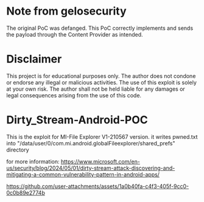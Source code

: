# Note from gelosecurity
The original PoC was defanged. This PoC correctly implements and sends the payload through the Content Provider as intended.


# Disclaimer

This project is for educational purposes only. The author does not condone or endorse any illegal or malicious activities. The use of this exploit is solely at your own risk. The author shall not be held liable for any damages or legal consequences arising from the use of this code.

# Dirty_Stream-Android-POC

This is the exploit for MI-File Explorer V1-210567 version. it writes pwned.txt into "/data/user/0/com.mi.android.globalFileexplorer/shared_prefs" directory

for more information: https://www.microsoft.com/en-us/security/blog/2024/05/01/dirty-stream-attack-discovering-and-mitigating-a-common-vulnerability-pattern-in-android-apps/

https://github.com/user-attachments/assets/1a0b40fa-c4f3-405f-9cc0-0c0b89e2774b

